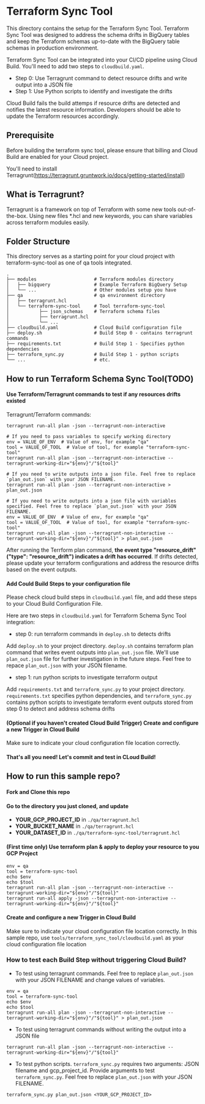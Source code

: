 # Terraform Sync Tool

This directory contains the setup for the Terraform Sync Tool. Terraform Sync Tool was designed to address the schema drifts in BigQuery tables and keep the 
Terraform schemas up-to-date with the BigQuery table schemas in production environment.

Terraform Sync Tool can be integrated into your CI/CD pipeline using Cloud Build. You'll need to add two steps to `cloudbuild.yaml`. 
- Step 0: Use Terragrunt command to detect resource drifts and write output into a JSON file
- Step 1: Use Python scripts to identify and investigate the drifts

Cloud Build fails the build attemps if resource drifts are detected and notifies the latest resource information. Developers should be able to update
the Terraform resources accordingly. 

## Prerequisite
Before building the terraform sync tool, please ensure that billing and Cloud Build are enabled for your Cloud project.

You'll need to install Terragrunt(https://terragrunt.gruntwork.io/docs/getting-started/install)

## What is Terragrunt?
Terragrunt is a framework on top of Terraform with some new tools out-of-the-box. 
Using new files *.hcl and new keywords, you can share variables across terraform modules easily.

## Folder Structure
This directory serves as a starting point for your cloud project with terraform-sync-tool as one of qa tools integrated.

    .
    ├── modules                     # Terraform modules directory
    │   ├── bigquery                # Example Terraform BigQuery Setup
    │   └── ...                     # Other modules setup you have
    ├── qa                          # qa environment directory
    │   ├── terragrunt.hcl      
    │   └── terraform-sync-tool     # Tool terraform-sync-tool
    │           ├── json_schemas    # Terraform schema files 
    │           ├── terragrunt.hcl
    │           └── ...
    ├── cloudbuild.yaml             # Cloud Build configuration file
    ├── deploy.sh                   # Build Step 0 - contains terragrunt commands
    ├── requirements.txt            # Build Step 1 - Specifies python dependencies
    ├── terraform_sync.py           # Build Step 1 - python scripts
    └── ...                         # etc.

## How to run Terraform Schema Sync Tool(TODO)

#### Use Terraform/Terragrunt commands to test if any resources drifts existed

Terragrunt/Terraform commands:
```
terragrunt run-all plan -json --terragrunt-non-interactive

# If you need to pass variables to specify working directory
env = VALUE_OF_ENV  # Value of env, for example "qa"
tool = VALUE_OF_TOOL  # Value of tool, for example "terraform-sync-tool"
terragrunt run-all plan -json --terragrunt-non-interactive --terragrunt-working-dir="${env}"/"${tool}"

# If you need to write outputs into a json file. Feel free to replace `plan_out.json` with your JSON FILENAME.
terragrunt run-all plan -json --terragrunt-non-interactive > plan_out.json

# If you need to write outputs into a json file with variables specified. Feel free to replace `plan_out.json` with your JSON FILENAME.
env = VALUE_OF_ENV  # Value of env, for example "qa"
tool = VALUE_OF_TOOL  # Value of tool, for example "terraform-sync-tool"
terragrunt run-all plan -json --terragrunt-non-interactive --terragrunt-working-dir="${env}"/"${tool}" > plan_out.json
```

After running the Terrform plan command, **the event type "resource_drift"("type": "resource_drift") indicates a drift has occurred**.
If drifts detected, please update your terraform configurations and address the resource drifts based on the event outputs.


#### Add Could Build Steps to your configuration file

Please check cloud build steps in `cloudbuild.yaml` file, and add these steps to your Cloud Build Configuration File.

Here are two steps in `cloudbuild.yaml` for Terraform Schema Sync Tool integration: 

- step 0: run terraform commands in `deploy.sh` to detects drifts

Add `deploy.sh` to your project directory. `deploy.sh` contains terraform plan command that writes event outputs into `plan_out.json` file. We'll use `plan_out.json` file for further investigation in the future steps. Feel free to repace `plan_out.json` with your JSON filename.


- step 1: run python scripts to investigate terraform output

Add `requirements.txt` and `terraform_sync.py` to your project directory. `requirements.txt` specifies python dependencies, and `terraform_sync.py` contains python scripts to
investigate terraform event outputs stored from step 0 to detect and address schema drifts

#### (Optional if you haven't created Cloud Build Trigger) Create and configure a new Trigger in Cloud Build
Make sure to indicate your cloud configuration file location correctly.

#### That's all you need! Let's commit and test in CLoud Build!


## How to run this sample repo?

#### Fork and Clone this repo

#### Go to the directory you just cloned, and update

- **YOUR_GCP_PROJECT_ID** in `./qa/terragrunt.hcl` 
- **YOUR_BUCKET_NAME** in `./qa/terragrunt.hcl` 
- **YOUR_DATASET_ID** in `./qa/terraform-sync-tool/terragrunt.hcl` 

#### (First time only) Use terraform plan & apply to deploy your resource to you GCP Project

```
env = qa
tool = terraform-sync-tool
echo $env
echo $tool
terragrunt run-all plan -json --terragrunt-non-interactive --terragrunt-working-dir="${env}"/"${tool}"
terragrunt run-all apply -json --terragrunt-non-interactive --terragrunt-working-dir="${env}"/"${tool}"
```
#### Create and configure a new Trigger in Cloud Build
Make sure to indicate your cloud configuration file location correctly. 
In this sample repo, use `tools/terraform_sync_tool/cloudbuild.yaml` as your cloud configuration file location

### How to test each Build Step without triggering Cloud Build?

- To test using terragrunt commands. Feel free to replace `plan_out.json` with your JSON FILENAME and change values of variables.
```
env = qa
tool = terraform-sync-tool
echo $env
echo $tool
terragrunt run-all plan -json --terragrunt-non-interactive --terragrunt-working-dir="${env}"/"${tool}" > plan_out.json
```

- To test using terragrunt commands without writing the output into a JSON file
```
terragrunt run-all plan -json --terragrunt-non-interactive --terragrunt-working-dir="${env}"/"${tool}"
```

- To test python scripts. `terraform_sync.py` requires two arguments: JSON filename and gcp_project_id. Provide arguments to test `terraform_sync.py`. Feel free to replace `plan_out.json` with your JSON FILENAME.
```
terraform_sync.py plan_out.json <YOUR_GCP_PROJECT_ID>
```
